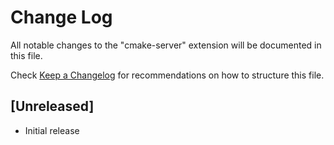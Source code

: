 # Change Log
All notable changes to the "cmake-server" extension will be documented in this file.

Check [Keep a Changelog](http://keepachangelog.com/) for recommendations on how to structure this file.

## [Unreleased]
- Initial release
